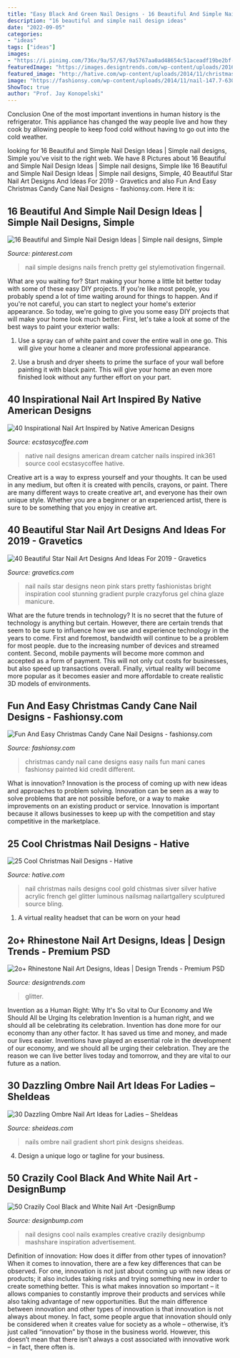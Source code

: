 ```yaml
---
title: "Easy Black And Green Nail Designs - 16 Beautiful And Simple Nail Design Ideas"
description: "16 beautiful and simple nail design ideas"
date: "2022-09-05"
categories:
- "ideas"
tags: ["ideas"]
images:
- "https://i.pinimg.com/736x/9a/57/67/9a5767aa0ad48654c51aceadf19be2bf--french-nail-designs-simple-nail-designs.jpg"
featuredImage: "https://images.designtrends.com/wp-content/uploads/2016/06/07111209/Gorgeous-Purple-Nails-With-Silver-Glitter.jpg"
featured_image: "http://hative.com/wp-content/uploads/2014/11/christmas-nail-designs/11-cool-christmas-nail-designs.jpg"
image: "https://fashionsy.com/wp-content/uploads/2014/11/nail-147.7-630x840.jpg"
ShowToc: true
author: "Prof. Jay Konopelski"
---
```



Conclusion
One of the most important inventions in human history is the refrigerator. This appliance has changed the way people live and how they cook by allowing people to keep food cold without having to go out into the cold weather.

	

		
looking for 16 Beautiful and Simple Nail Design Ideas | Simple nail designs, Simple you've visit to the right web. We have 8 Pictures about 16 Beautiful and Simple Nail Design Ideas | Simple nail designs, Simple like 16 Beautiful and Simple Nail Design Ideas | Simple nail designs, Simple, 40 Beautiful Star Nail Art Designs And Ideas For 2019 - Gravetics and also Fun And Easy Christmas Candy Cane Nail Designs - fashionsy.com. Here it is:
		
    
## 16 Beautiful And Simple Nail Design Ideas | Simple Nail Designs, Simple

<img loading=lazy src="https://i.pinimg.com/736x/9a/57/67/9a5767aa0ad48654c51aceadf19be2bf--french-nail-designs-simple-nail-designs.jpg" onerror="this.onerror=null;this.src='https://tse2.mm.bing.net/th?id=OIP.cAV8QKthakzsSoR1cAoMdgHaJ3&amp;pid=15.1';" alt="16 Beautiful and Simple Nail Design Ideas | Simple nail designs, Simple">

_Source: pinterest.com_

>nail simple designs nails french pretty gel stylemotivation fingernail. 

	

What are you waiting for? Start making your home a little bit better today with some of these easy DIY projects.
If you're like most people, you probably spend a lot of time waiting around for things to happen. And if you're not careful, you can start to neglect your home's exterior appearance. So today, we're going to give you some easy DIY projects that will make your home look much better. First, let's take a look at some of the best ways to paint your exterior walls: 
1. Use a spray can of white paint and cover the entire wall in one go. This will give your home a cleaner and more professional appearance.

2. Use a brush and dryer sheets to prime the surface of your wall before painting it with black paint. This will give your home an even more finished look without any further effort on your part. 


    
## 40 Inspirational Nail Art Inspired By Native American Designs

<img loading=lazy src="https://i0.wp.com/www.ecstasycoffee.com/wp-content/uploads/2016/09/Native-American-Nail-Art-Designs-4.jpg" onerror="this.onerror=null;this.src='https://tse3.mm.bing.net/th?id=OIP.Y8egf7TgMxYps3yIL5bpsQHaHa&amp;pid=15.1';" alt="40 Inspirational Nail Art Inspired by Native American Designs">

_Source: ecstasycoffee.com_

>native nail designs american dream catcher nails inspired ink361 source cool ecstasycoffee hative. 

	

Creative art is a way to express yourself and your thoughts. It can be used in any medium, but often it is created with pencils, crayons, or paint. There are many different ways to create creative art, and everyone has their own unique style. Whether you are a beginner or an experienced artist, there is sure to be something that you enjoy in creative art.

    
## 40 Beautiful Star Nail Art Designs And Ideas For 2019 - Gravetics

<img loading=lazy src="https://www.gravetics.com/wp-content/uploads/2017/02/Pink-Nail-With-Nite-Green-Stars.jpg" onerror="this.onerror=null;this.src='https://tse1.mm.bing.net/th?id=OIP.EHWerZFuSf67_7O94MZc3QHaHa&amp;pid=15.1';" alt="40 Beautiful Star Nail Art Designs And Ideas For 2019 - Gravetics">

_Source: gravetics.com_

>nail nails star designs neon pink stars pretty fashionistas bright inspiration cool stunning gradient purple crazyforus gel china glaze manicure. 

	

What are the future trends in technology?
It is no secret that the future of technology is anything but certain. However, there are certain trends that seem to be sure to influence how we use and experience technology in the years to come. 
First and foremost, bandwidth will continue to be a problem for most people. due to the increasing number of devices and streamed content. Second, mobile payments will become more common and accepted as a form of payment. This will not only cut costs for businesses, but also speed up transactions overall. Finally, virtual reality will become more popular as it becomes easier and more affordable to create realistic 3D models of environments.

    
## Fun And Easy Christmas Candy Cane Nail Designs - Fashionsy.com

<img loading=lazy src="https://fashionsy.com/wp-content/uploads/2014/11/nail-147.7-630x840.jpg" onerror="this.onerror=null;this.src='https://tse2.mm.bing.net/th?id=OIP.PewRpNNXiuQD8Fb3aFzdywHaJ4&amp;pid=15.1';" alt="Fun And Easy Christmas Candy Cane Nail Designs - fashionsy.com">

_Source: fashionsy.com_

>christmas candy nail cane designs easy nails fun mani canes fashionsy painted kid credit different. 

	

What is innovation?
Innovation is the process of coming up with new ideas and approaches to problem solving. Innovation can be seen as a way to solve problems that are not possible before, or a way to make improvements on an existing product or service. Innovation is important because it allows businesses to keep up with the competition and stay competitive in the marketplace.

    
## 25 Cool Christmas Nail Designs - Hative

<img loading=lazy src="http://hative.com/wp-content/uploads/2014/11/christmas-nail-designs/11-cool-christmas-nail-designs.jpg" onerror="this.onerror=null;this.src='https://tse1.mm.bing.net/th?id=OIP.KBlOtUi4yY1dvZbQf5Vj0QHaGp&amp;pid=15.1';" alt="25 Cool Christmas Nail Designs - Hative">

_Source: hative.com_

>nail christmas nails designs cool gold chistmas siver silver hative acrylic french gel glitter luminous nailsmag nailartgallery sculptured source bling. 

	

1. A virtual reality headset that can be worn on your head

    
## 2o+ Rhinestone Nail Art Designs, Ideas | Design Trends - Premium PSD

<img loading=lazy src="https://images.designtrends.com/wp-content/uploads/2016/06/07111209/Gorgeous-Purple-Nails-With-Silver-Glitter.jpg" onerror="this.onerror=null;this.src='https://tse2.mm.bing.net/th?id=OIP.FFxxS9hjjDiVfEE7E_jeYwHaHa&amp;pid=15.1';" alt="2o+ Rhinestone Nail Art Designs, Ideas | Design Trends - Premium PSD">

_Source: designtrends.com_

>glitter. 

	

Invention as a Human Right: Why It's So vital to Our Economy and We Should All be Urging Its celebration
Invention is a human right, and we should all be celebrating its celebration. Invention has done more for our economy than any other factor. It has saved us time and money, and made our lives easier.
Inventions have played an essential role in the development of our economy, and we should all be urging their celebration. They are the reason we can live better lives today and tomorrow, and they are vital to our future as a nation.

    
## 30 Dazzling Ombre Nail Art Ideas For Ladies – SheIdeas

<img loading=lazy src="https://sheideas.com/wp-content/uploads/2016/06/ombre-nail-art-for-short-nails.jpg" onerror="this.onerror=null;this.src='https://tse2.mm.bing.net/th?id=OIP.ys-7Vf8EKjSYDIjyoo5sTwHaKF&amp;pid=15.1';" alt="30 Dazzling Ombre Nail Art Ideas for Ladies – SheIdeas">

_Source: sheideas.com_

>nails ombre nail gradient short pink designs sheideas. 

	

4. Design a unique logo or tagline for your business.

    
## 50 Crazily Cool Black And White Nail Art -DesignBump

<img loading=lazy src="https://cdn.designbump.com/wp-content/uploads/2015/11/50-Black-and-White-Nail-Art-inspiration-37.jpg" onerror="this.onerror=null;this.src='https://tse1.mm.bing.net/th?id=OIP.QAeD-u9e0ashZFNfXM8kSAHaJ4&amp;pid=15.1';" alt="50 Crazily Cool Black and White Nail Art -DesignBump">

_Source: designbump.com_

>nail designs cool nails examples creative crazily designbump mashshare inspiration advertisement. 

	

Definition of innovation: How does it differ from other types of innovation?
When it comes to innovation, there are a few key differences that can be observed. For one, innovation is not just about coming up with new ideas or products; it also includes taking risks and trying something new in order to create something better. This is what makes innovation so important – it allows companies to constantly improve their products and services while also taking advantage of new opportunities.
But the main difference between innovation and other types of innovation is that innovation is not always about money. In fact, some people argue that innovation should only be considered when it creates value for society as a whole – otherwise, it’s just called “innovation” by those in the business world. However, this doesn’t mean that there isn’t always a cost associated with innovative work – in fact, there often is.

